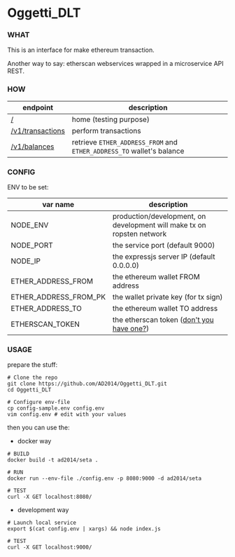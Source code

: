 # Oggetti_DLT


### WHAT

This is an interface for make ethereum transaction.

Another way to say: etherscan webservices wrapped in a microservice API REST.

### HOW

endpoint                                       | description
-----------------------------------------------|----------------------------------
[/](./docs/home.md)                            | home (testing purpose)
[/v1/transactions](./docs/v1_transactions.md)  | perform transactions
[/v1/balances](./docs/v1_balances.md)  | retrieve `ETHER_ADDRESS_FROM` and `ETHER_ADDRESS_TO` wallet's balance


### CONFIG

ENV to be set:

var name              | description
----------------------|--------------------------------------------------------------------------
NODE_ENV              | production/development, on development will make tx on ropsten network
NODE_PORT             | the service port (default 9000)
NODE_IP               | the expressjs server IP (default 0.0.0.0)
ETHER_ADDRESS_FROM    | the ethereum wallet FROM address
ETHER_ADDRESS_FROM_PK | the wallet private key (for tx sign)
ETHER_ADDRESS_TO      | the ethereum wallet TO address
ETHERSCAN_TOKEN       | the etherscan token ([don't you have one?](https://etherscan.io))


### USAGE

prepare the stuff:

```shell
# Clone the repo
git clone https://github.com/AD2014/Oggetti_DLT.git
cd Oggetti_DLT

# Configure env-file
cp config-sample.env config.env
vim config.env # edit with your values

```

then you can use the:

- docker way

```shell
# BUILD
docker build -t ad2014/seta .

# RUN
docker run --env-file ./config.env -p 8080:9000 -d ad2014/seta

# TEST
curl -X GET localhost:8080/
```

- development way

```shell
# Launch local service
export $(cat config.env | xargs) && node index.js

# TEST
curl -X GET localhost:9000/
```
